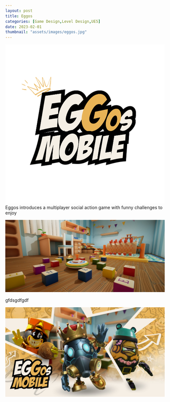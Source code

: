 ```yaml
---
layout: post
title: Eggos
categories: [Game Design,Level Design,UE5]
date: 2023-02-01
thumbnail: "assets/images/eggos.jpg"
---
```


![alt](https://github.com/GalloSamuel/portfolio/blob/main/assets/images/eggoslogo.png?raw=true)
Eggos introduces a multiplayer social action game with funny challenges to enjoy

![alt](https://github.com/GalloSamuel/portfolio/blob/main/assets/images/F2m94lLWYAE0Z7d.jpg?raw=true)

gfdsgdfgdf

![alt](https://github.com/GalloSamuel/portfolio/blob/main/assets/images/F3F5ndVWUAEN6rB.jpg?raw=true)
